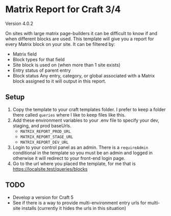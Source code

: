 # Matrix Report for Craft 3/4
Version 4.0.2

On sites with large matrix page-builders it can be difficult to know if and when different blocks are used. This template will give you a report for every Matrix block on your site. It can be filtered by:
- Matrix field
- Block types for that field
- Site block is used on (when more than 1 site exists)
- Entry status of parent entry
- Block status
Any entry, category, or global associated with a Matrix block assigned to it will output in this report.

## Setup
1. Copy the template to your craft templates folder. I prefer to keep a folder there called `queries` where I like to keep files like this.
2. Add these environment variables to your .env file to specify your dev, staging, and prod baseUrls.
    - `MATRIX_REPORT_PROD_URL`
    - `MATRIX_REPORT_STAGE_URL`
    - `MATRIX_REPORT_DEV_URL`
3. Login to your control panel as an admin. There is a `requireAdmin` conditional in the template so you must be an admin and logged in otherwise it will redirect to your front-end login page.
4. Go to the url where you placed the template, for me that is https://localsite.test/queries/blocks

## TODO
- Develop a version for Craft 5
- See if there is a way to provide multi-environment entry urls for multi-site installs (currently it hides the urls in this situation)